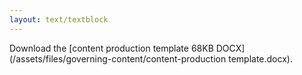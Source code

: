 ```yaml
---
layout: text/textblock
---
```


Download the [content production template 68KB DOCX](/assets/files/governing-content/content-production template.docx).